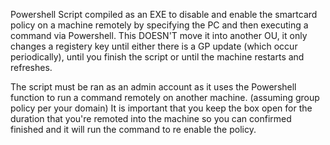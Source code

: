 Powershell Script compiled as an EXE to  disable and enable the smartcard policy on a machine remotely by specifying the PC and then executing a command via Powershell.
This DOESN'T move it into another OU, it only changes a registery key until either there is a GP update (which occur periodically), until you finish the script or until the machine restarts and refreshes.

The script must be ran as an admin account as it uses the Powershell function to run a command remotely on another machine. 
(assuming group policy per your domain)
It is important that you keep the box open for the duration that you're remoted into the machine so you can confirmed finished and it will run the command to re enable the policy.
